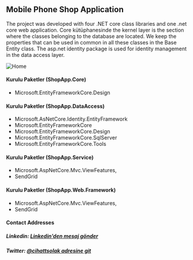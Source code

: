 ## Mobile Phone Shop Application

The project was developed with four .NET core class libraries and one .net core web application. Core kütüphanesinde the kernel layer is the section where the classes belonging to the database are located. We keep the properties that can be used in common in all these classes in the Base Entity class. The asp.net identity package is used for identity management in the data access layer.

![Home](https://user-images.githubusercontent.com/54249736/92264867-93a2d680-eee7-11ea-9d56-4feddd46e2a0.png)

#### Kurulu Paketler (ShopApp.Core)
 * Microsoft.EntityFrameworkCore.Design
 
#### Kurulu Paketler (ShopApp.DataAccess)
 * Microsoft.AsNetCore.Identity.EntityFramework
 * Microsoft.EntityFrameworkCore
 * Microsoft.EntityFrameworkCore.Design
 * Microsoft.EntityFrameworkCore.SqlServer
 * Microsoft.EntityFrameworkCore.Tools

#### Kurulu Paketler (ShopApp.Service)
 * Microsoft.AspNetCore.Mvc.ViewFeatures,
 * SendGrid
 
#### Kurulu Paketler (ShopApp.Web.Framework)
 * Microsoft.AspNetCore.Mvc.ViewFeatures,
 * SendGrid

#### Contact Addresses
##### Linkedin: [Linkedin'den mesaj gönder](https://www.linkedin.com/in/cihatsolak/)
##### Twitter: [@cihattsolak adresine git](https://twitter.com/cihattsolak)
